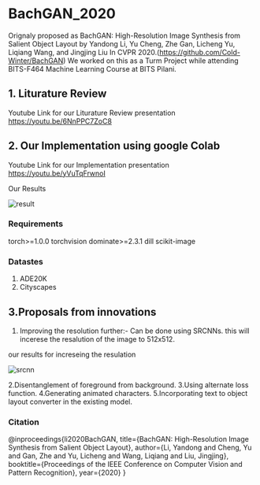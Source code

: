 # BachGAN_2020
Orignaly proposed as BachGAN: High-Resolution Image Synthesis from Salient Object Layout by Yandong Li, Yu Cheng, Zhe Gan, Licheng Yu, Liqiang Wang, and Jingjing Liu In CVPR 2020.(https://github.com/Cold-Winter/BachGAN)
We worked on this as a Turm Project while attending BITS-F464 Machine Learning Course at BITS Pilani.
## 1. Liturature Review 
Youtube Link for our Liturature Review presentation
https://youtu.be/6NnPPC7ZoC8

## 2. Our Implementation using google Colab
Youtube Link for our Implementation presentation
https://youtu.be/yVuTqFrwnoI

Our Results

![result](https://user-images.githubusercontent.com/51713877/100012379-325d1600-2df9-11eb-8299-c91449620141.PNG)

### Requirements
torch>=1.0.0
torchvision
dominate>=2.3.1
dill
scikit-image

### Datastes
1. ADE20K 
2. Cityscapes
## 3.Proposals from innovations
1. Improving the resolution further:- Can be done using SRCNNs. this will incerese the resalution of the image to 512x512.

our results for increseing the resulation

![srcnn](https://user-images.githubusercontent.com/51713877/100012871-faa29e00-2df9-11eb-8f64-8ff3a6c9f296.PNG)

2.Disentanglement of foreground from background.
3.Using alternate loss function.
4.Generating animated characters.
5.Incorporating text to object layout converter in the existing model.

### Citation
@inproceedings{li2020BachGAN,
  title={BachGAN: High-Resolution Image Synthesis from Salient Object Layout},
  author={Li, Yandong and Cheng, Yu and Gan, Zhe and Yu, Licheng and Wang, Liqiang and Liu, Jingjing},
  booktitle={Proceedings of the IEEE Conference on Computer Vision and Pattern Recognition},
  year={2020}
}
